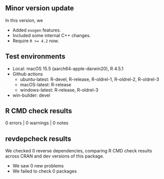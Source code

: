 ## Minor version update

In this version, we

- Added `exogen` features.
- Included some internal C++ changes.
- Require `R >= 4.2` now.

## Test environments

- Local: macOS 15.5 (aarch64-apple-darwin20), R 4.5.1
- Github actions
    - ubuntu-latest: R-devel, R-release, R-oldrel-1, R-oldrel-2, R-oldrel-3
    - macOS-latest: R-release
    - windows-latest: R-release, R-oldrel-3
- win-builder: devel

## R CMD check results

0 errors | 0 warnings | 0 notes

## revdepcheck results

We checked 0 reverse dependencies, comparing R CMD check results across CRAN and dev versions of this package.

 * We saw 0 new problems
 * We failed to check 0 packages
